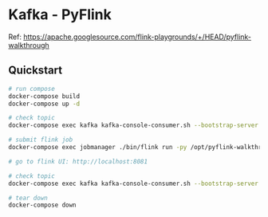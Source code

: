 # Kafka - PyFlink

Ref: https://apache.googlesource.com/flink-playgrounds/+/HEAD/pyflink-walkthrough

## Quickstart

```bash
# run compose
docker-compose build
docker-compose up -d

# check topic
docker-compose exec kafka kafka-console-consumer.sh --bootstrap-server kafka:9092 --topic payment_msg

# submit flink job
docker-compose exec jobmanager ./bin/flink run -py /opt/pyflink-walkthrough/payment_msg_proccessing.py -d

# go to flink UI: http://localhost:8081

# check topic
docker-compose exec kafka kafka-console-consumer.sh --bootstrap-server kafka:9092 --topic payment_msg_3

# tear down
docker-compose down
```
